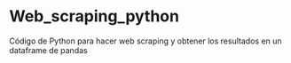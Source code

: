 # Web_scraping_python
Código de Python para hacer web scraping y obtener los resultados en un dataframe de pandas
